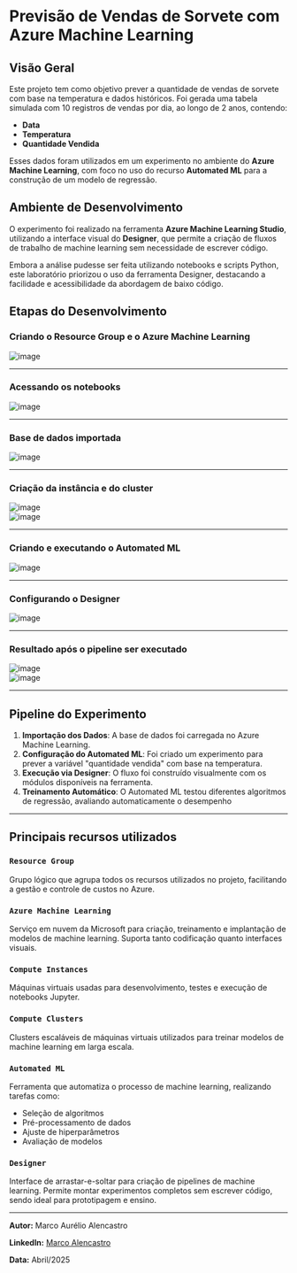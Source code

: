 # Previsão de Vendas de Sorvete com Azure Machine Learning

## Visão Geral

Este projeto tem como objetivo prever a quantidade de vendas de sorvete com base na temperatura e dados históricos. Foi gerada uma tabela simulada com 10 registros de vendas por dia, ao longo de 2 anos, contendo:

- **Data**
- **Temperatura**
- **Quantidade Vendida**

Esses dados foram utilizados em um experimento no ambiente do **Azure Machine Learning**, com foco no uso do recurso **Automated ML** para a construção de um modelo de regressão.

## Ambiente de Desenvolvimento

O experimento foi realizado na ferramenta **Azure Machine Learning Studio**, utilizando a interface visual do **Designer**, que permite a criação de fluxos de trabalho de machine learning sem necessidade de escrever código.

Embora a análise pudesse ser feita utilizando notebooks e scripts Python, este laboratório priorizou o uso da ferramenta Designer, destacando a facilidade e acessibilidade da abordagem de baixo código.

## Etapas do Desenvolvimento

### Criando o Resource Group e o Azure Machine Learning

![image](https://github.com/user-attachments/assets/2fcd92d3-3007-4af3-94fc-032c760d89a5)

---

### Acessando os notebooks

![image](https://github.com/user-attachments/assets/a7e1f44c-234c-4058-9bce-87745813ecb1)

---

### Base de dados importada

![image](https://github.com/user-attachments/assets/0dc6615c-55e5-4f27-86be-2cae8e98b61e)

---

### Criação da instância e do cluster

![image](https://github.com/user-attachments/assets/5f307988-4e01-4df9-b130-554601b36ca9)  
![image](https://github.com/user-attachments/assets/5ea1d82b-3319-471c-8d97-0be23a174815)

---

### Criando e executando o Automated ML

![image](https://github.com/user-attachments/assets/34f757c7-327e-421f-ba59-a61ec2a1068b)

---

### Configurando o Designer

![image](https://github.com/user-attachments/assets/1d675ff8-5f5a-4218-8b01-a458f088dcbe)

---

### Resultado após o pipeline ser executado

![image](https://github.com/user-attachments/assets/04571859-e042-4fbd-a93f-09ade7c800d8)  
![image](https://github.com/user-attachments/assets/bdece277-6517-417c-b4b5-bc0738bfb34b)

---

## Pipeline do Experimento

1. **Importação dos Dados**: A base de dados foi carregada no Azure Machine Learning.
2. **Configuração do Automated ML**: Foi criado um experimento para prever a variável "quantidade vendida" com base na temperatura.
3. **Execução via Designer**: O fluxo foi construído visualmente com os módulos disponíveis na ferramenta.
4. **Treinamento Automático**: O Automated ML testou diferentes algoritmos de regressão, avaliando automaticamente o desempenho


---

## Principais recursos utilizados

### `Resource Group`
Grupo lógico que agrupa todos os recursos utilizados no projeto, facilitando a gestão e controle de custos no Azure.

### `Azure Machine Learning`
Serviço em nuvem da Microsoft para criação, treinamento e implantação de modelos de machine learning. Suporta tanto codificação quanto interfaces visuais.

### `Compute Instances`
Máquinas virtuais usadas para desenvolvimento, testes e execução de notebooks Jupyter.

### `Compute Clusters`
Clusters escaláveis de máquinas virtuais utilizados para treinar modelos de machine learning em larga escala.

### `Automated ML`
Ferramenta que automatiza o processo de machine learning, realizando tarefas como:
- Seleção de algoritmos
- Pré-processamento de dados
- Ajuste de hiperparâmetros
- Avaliação de modelos

### `Designer`
Interface de arrastar-e-soltar para criação de pipelines de machine learning. Permite montar experimentos completos sem escrever código, sendo ideal para prototipagem e ensino.

---

**Autor:** Marco Aurélio Alencastro  

**LinkedIn:** [Marco Alencastro](https://linkedin.com/in/marco-alencastro)  

**Data:** Abril/2025
